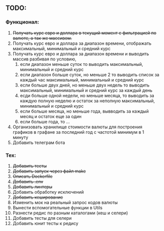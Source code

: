 ## TODO:

### Функционал:
1. ~~Получать курс евро и доллара в текущий момент с фильтрацией по валюте, а так же массивом.~~
2. Получать курс евро и доллара за диапазон времени, отображать максимальный, минимальный и средний курс
3. Получать курс евро и доллара за диапазон времени и выводить массив разбивая по условию, 
   1. если диапазон меньше суток то выводить максимальный, минимальный и средний курс
   2. если диапазон больше суток, но меньше 2 то выводить список за каждый час максимальный, минимальный и средний курс
   3. если больше двух дней, но меньше двух недель то выводить максимальный, минимальный и средний курс за каждый день
   4. есди больше одной недели, но меньше месяца, то выводить за каждую полную неделю и остаток за неполную максимальный, минимальный и средний курс
   5. если больше месяца, но меньше года, вывводить за каждый месяц и остаток еще за один
   6. если больше года, то ...
4. Организовать хранилище стоимости валюты для построения графиков в графане за последний год с частотой минимум в 1 минуту
5. Добавить телеграм бота

### Тех:
1. ~~Добавить тесты~~
2. ~~Добавить запуск через файл make~~
3. ~~Описать Dockerfile~~
4. ~~Добавить .env~~
5. ~~Добавить линтеры~~
6. Добавить обработку исключений
7. ~~Добавить кеширование~~
8. Изменить мок на реальный запрос кодов валюты
9. Вынести вспомогательные функции в Utils
10. Разнести редис по разным каталогами (кеш и селери)
11. Добавить тесты для селери
12. Добавить юнит тесты к редису 